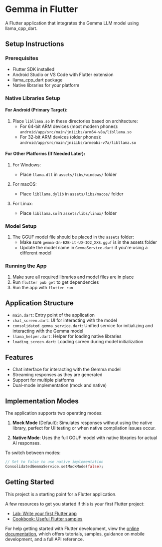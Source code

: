# Gemma in Flutter

A Flutter application that integrates the Gemma LLM model using llama_cpp_dart.

## Setup Instructions

### Prerequisites
- Flutter SDK installed
- Android Studio or VS Code with Flutter extension
- llama_cpp_dart package
- Native libraries for your platform

### Native Libraries Setup

#### For Android (Primary Target):
1. Place `libllama.so` in these directories based on architecture:
   - For 64-bit ARM devices (most modern phones):
     `android/app/src/main/jniLibs/arm64-v8a/libllama.so`
   - For 32-bit ARM devices (older phones):
     `android/app/src/main/jniLibs/armeabi-v7a/libllama.so`

#### For Other Platforms (If Needed Later):
1. For Windows:
   - Place `llama.dll` in `assets/libs/windows/` folder

2. For macOS:
   - Place `libllama.dylib` in `assets/libs/macos/` folder

3. For Linux:
   - Place `libllama.so` in `assets/libs/linux/` folder

### Model Setup
1. The GGUF model file should be placed in the `assets` folder:
   - Make sure `gemma-3n-E2B-it-UD-IQ2_XXS.gguf` is in the assets folder
   - Update the model name in `GemmaService.dart` if you're using a different model

### Running the App
1. Make sure all required libraries and model files are in place
2. Run `flutter pub get` to get dependencies
3. Run the app with `flutter run`

## Application Structure
- `main.dart`: Entry point of the application
- `chat_screen.dart`: UI for interacting with the model
- `consolidated_gemma_service.dart`: Unified service for initializing and interacting with the Gemma model
- `llama_helper.dart`: Helper for loading native libraries
- `loading_screen.dart`: Loading screen during model initialization

## Features
- Chat interface for interacting with the Gemma model
- Streaming responses as they are generated
- Support for multiple platforms
- Dual-mode implementation (mock and native)

## Implementation Modes
The application supports two operating modes:

1. **Mock Mode** (Default): Simulates responses without using the native library, perfect for UI testing or when native compilation issues occur.

2. **Native Mode**: Uses the full GGUF model with native libraries for actual AI responses.

To switch between modes:
```dart
// Set to false to use native implementation
ConsolidatedGemmaService.setMockMode(false);
```

## Getting Started

This project is a starting point for a Flutter application.

A few resources to get you started if this is your first Flutter project:

- [Lab: Write your first Flutter app](https://docs.flutter.dev/get-started/codelab)
- [Cookbook: Useful Flutter samples](https://docs.flutter.dev/cookbook)

For help getting started with Flutter development, view the
[online documentation](https://docs.flutter.dev/), which offers tutorials,
samples, guidance on mobile development, and a full API reference.
